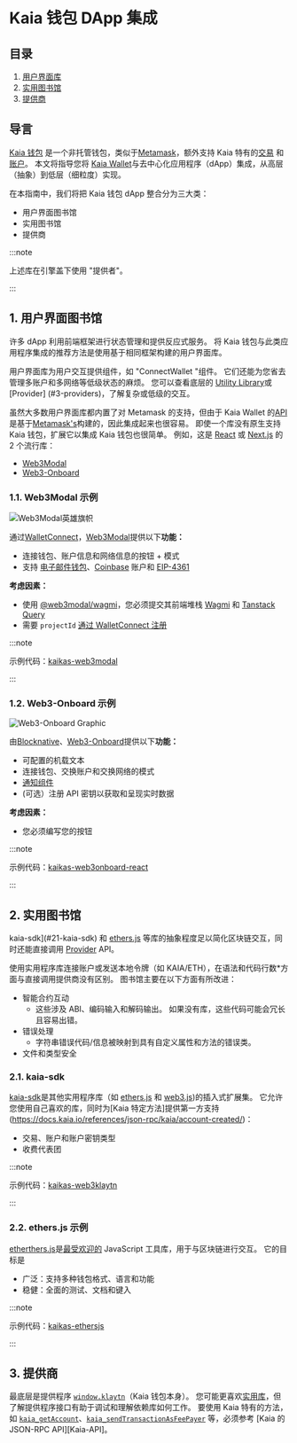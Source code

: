 # Kaia 钱包 DApp 集成

## 目录

1. [用户界面库](#1-ui-libraries)
2. [实用图书馆](#2-utility-libraries)
3. [提供商](#3-providers)

## 导言

[Kaia 钱包](https://docs.kaiawallet.io) 是一个非托管钱包，类似于[Metamask](https://metamask.io)，额外支持 Kaia 特有的[交易](https://docs.kaia.io/learn/transactions) 和[账户](https://docs.kaia.io/learn/accounts)。 本文将指导您将 [Kaia Wallet](https://docs.kaiawallet.io)与去中心化应用程序（dApp）集成，从高层（抽象）到低层（细粒度）实现。

在本指南中，我们将把 Kaia 钱包 dApp 整合分为三大类：

- 用户界面图书馆
- 实用图书馆
- 提供商

:::note

上述库在引擎盖下使用 "提供者"。

:::

## 1. 用户界面图书馆

许多 dApp 利用前端框架进行状态管理和提供反应式服务。 将 Kaia 钱包与此类应用程序集成的推荐方法是使用基于相同框架构建的用户界面库。

用户界面库为用户交互提供组件，如 "ConnectWallet "组件。 它们还能为您省去管理多账户和多网络等低级状态的麻烦。 您可以查看底层的 [Utility Library](#2-utility-libraries)或 [Provider] (#3-providers)，了解复杂或低级的交互。

虽然大多数用户界面库都内置了对 Metamask 的支持，但由于 Kaia Wallet 的[API](https://docs.kaia.io/references/json-rpc/kaia/account-created/)是基于[Metamask's](https://docs.metamask.io/wallet/reference/json-rpc-api)构建的，因此集成起来也很容易。 即使一个库没有原生支持 Kaia 钱包，扩展它以集成 Kaia 钱包也很简单。 例如，这是 [React](https://react.dev) 或 [Next.js](https://nextjs.org) 的 2 个流行库：

- [Web3Modal](#1.1-web3modal-example)
- [Web3-Onboard](#1.2-web3-onboard-example)

### 1.1. Web3Modal 示例

![Web3Modal英雄旗帜](https://web3modal.com/images/hero-banner.png)

通过[WalletConnect](https://walletconnect.com)，[Web3Modal](https://web3modal.com)提供以下**功能：**

- 连接钱包、账户信息和网络信息的按钮 + 模式
- 支持 [电子邮件钱包](https://walletconnect.com/blog/web3modal-web3-email-login-wallets)、[Coinbase](https://www.coinbase.com) 账户和 [EIP-4361](https://docs.login.xyz/general-information/siwe-overview/eip-4361)

**考虑因素：**

- 使用 [@web3modal/wagmi](https://www.npmjs.com/package/@web3modal/wagmi)，您必须提交其前端堆栈 [Wagmi](https://wagmi.sh) 和 [Tanstack Query](https://tanstack.com/query)
- 需要 `projectId` [通过 WalletConnect 注册](https://cloud.walletconnect.com/sign-in)

:::note

示例代码：[kaikas-web3modal](https://github.com/kaiachain/kaia-dapp-mono/blob/main/examples/3rd-integration-examples/kaikas.md)

:::

### 1.2. Web3-Onboard 示例

![Web3-Onboard Graphic](https://onboard.blocknative.com/_app/immutable/assets/connect-modal.b7439c5e.svg)

由[Blocknative](https://www.blocknative.com)、[Web3-Onboard](https://onboard.blocknative.com)提供以下**功能：**

- 可配置的机载文本
- 连接钱包、交换账户和交换网络的模式
- [通知组件](https://onboard.blocknative.com/docs/modules/core#customnotification)
- (可选）注册 API 密钥以获取和呈现实时数据

**考虑因素：**

- 您必须编写您的按钮

:::note

示例代码：[kaikas-web3onboard-react](https://github.com/kaiachain/kaia-dapp-mono/blob/main/examples/3rd-integration-examples/web3Onboard.md)

:::

## 2. 实用图书馆

kaia-sdk](#21-kaia-sdk) 和 [ethers.js](#22-ethersjs-example) 等库的抽象程度足以简化区块链交互，同时还能直接调用 [Provider](#3-providers) API。

使用实用程序库连接账户或发送本地令牌（如 KAIA/ETH），在语法和代码行数\*方面与直接调用提供商没有区别。 图书馆主要在以下方面有所改进：

- 智能合约互动
  - 这些涉及 ABI、编码输入和解码输出。 如果没有库，这些代码可能会冗长且容易出错。
- 错误处理
  - 字符串错误代码/信息被映射到具有自定义属性和方法的错误类。
- 文件和类型安全

### 2.1. kaia-sdk

[kaia-sdk](https://github.com/kaiachain/kaia-sdk)是其他实用程序库（如 [ethers.js](https://docs.ethers.io/v6) 和 [web3.js](https://web3js.org))的插入式扩展集。 它允许您使用自己喜欢的库，同时为[Kaia 特定方法]提供第一方支持(https://docs.kaia.io/references/json-rpc/kaia/account-created/)：

- 交易、账户和账户密钥类型
- 收费代表团

:::note

示例代码：[kaikas-web3klaytn](https://github.com/kaiachain/kaia-dapp-mono/blob/main/examples/3rd-integration-examples/kaikas.md)

:::

### 2.2. ethers.js 示例

[etherthers.js](https://docs.ethers.io/v6)是[最受欢迎的](https://npmtrends.com/web3klaytn-vs-ethers-vs-viem-vs-web3) JavaScript 工具库，用于与区块链进行交互。 它的目标是

- 广泛：支持多种钱包格式、语言和功能
- 稳健：全面的测试、文档和键入

:::note

示例代码：[kaikas-ethersjs](https://github.com/kaiachain/kaia-dapp-mono/blob/main/examples/3rd-integration-examples/ethers-js.md)

:::

## 3. 提供商

最底层是提供程序 [`window.klaytn`](https://docs.kaiawallet.io/02_api_reference/01_klaytn_provider)（Kaia 钱包本身）。 您可能更喜欢[实用库](#2-utility-libraries)，但了解提供程序接口有助于调试和理解依赖库如何工作。 要使用 Kaia 特有的方法，如 [`kaia_getAccount`](https://docs.kaia.io/references/json-rpc/kaia/get-account/)、[`kaia_sendTransactionAsFeePayer`](https://docs.kaia.io/references/json-rpc/kaia/send-transaction-as-fee-payer/) 等，必须参考 [Kaia 的 JSON-RPC API][Kaia-API]。
